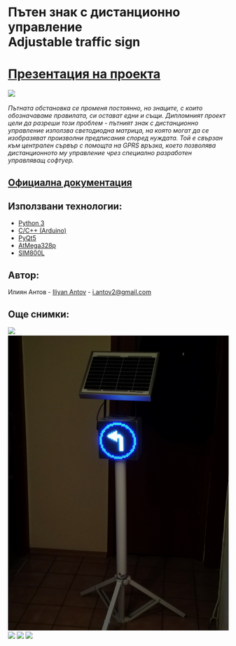 # Пътен знак с дистанционно управление<br/>Adjustable traffic sign

# [Презентация на проекта](https://docs.google.com/presentation/d/1zqneEv3nR7Rzqj332nx1eZqfj7IUzNgIM3qGUmzLu_I/edit?usp=sharing)

![ ](./Documentation/Thesis/Images/StopSign1.jpg)

*Пътната обстановка се променя постоянно, но знаците, с които обозначаваме правилата, си остават едни и същи. Дипломният проект цели да разреши този проблем - пътният знак с дистанционно управление използва светодиодна матрица, на която могат да се изобразяват произволни предписания според нуждата. Той е свързан към централен сървър с помощта на GPRS връзка, което позволява дистанционното му управление чрез специално разработен управляващ софтуер.*

## [Официална документация](./Documentation/Thesis/Diplomna_rabota_Iliyan_Antov.pdf)

## Използвани технологии:

* [Python 3](https://docs.python.org/3/)
* [C/C++ (Arduino)](https://www.arduino.cc/reference/en)
* [PyQt5](https://pypi.org/project/PyQt5/)
* [AtMega328p](http://ww1.microchip.com/downloads/en/DeviceDoc/Atmel-7810-Automotive-Microcontrollers-ATmega328P_Datasheet.pdf)
* [SIM800L](https://img.filipeflop.com/files/download/Datasheet_SIM800L.pdf)

## Автор:

Илиян Антов - [Iliyan Antov](https://github.com/IliyanAntov) - [i.antov2@gmail.com](i.antov2@gmail.com)

## Още снимки:

![ ](./Documentation/Thesis/Images/stoika.jpg)
![ ](./Documentation/Thesis/Images/znaknalqvo.jpg)
![ ](./Documentation/Thesis/Images/znakogranichenie2.jpg)
![ ](./Documentation/Thesis/Images/prilojenie1.jpg)
![ ](./Documentation/Thesis/Images/prilojenie2.jpg)
